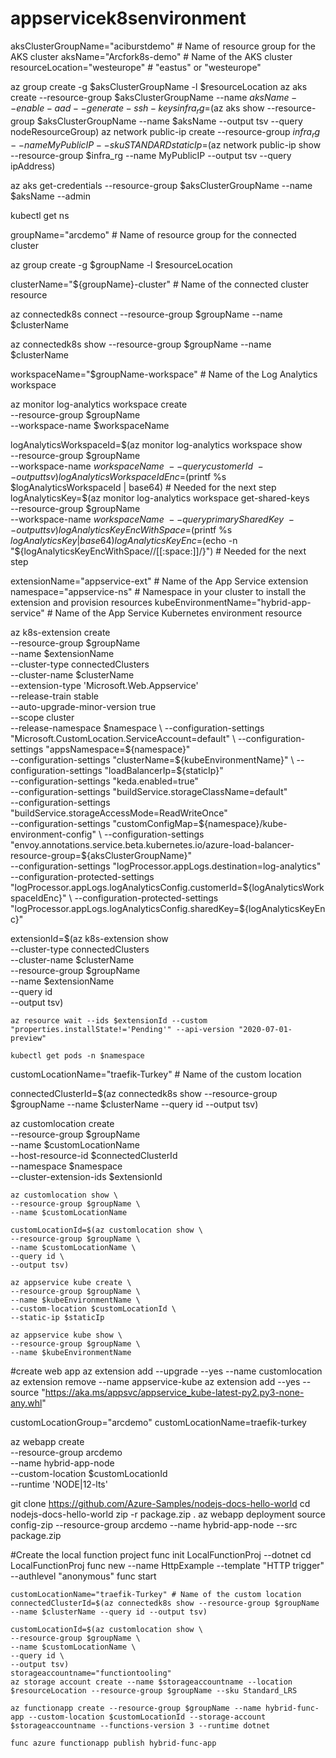 # appservicek8senvironment

aksClusterGroupName="aciburstdemo" # Name of resource group for the AKS cluster
aksName="Arcfork8s-demo" # Name of the AKS cluster
resourceLocation="westeurope" # "eastus" or "westeurope"

az group create -g $aksClusterGroupName -l $resourceLocation
az aks create --resource-group $aksClusterGroupName --name $aksName --enable-aad --generate-ssh-keys
infra_rg=$(az aks show --resource-group $aksClusterGroupName --name $aksName --output tsv --query nodeResourceGroup)
az network public-ip create --resource-group $infra_rg --name MyPublicIP --sku STANDARD
staticIp=$(az network public-ip show --resource-group $infra_rg --name MyPublicIP --output tsv --query ipAddress)

az aks get-credentials --resource-group $aksClusterGroupName --name $aksName --admin

kubectl get ns

groupName="arcdemo" # Name of resource group for the connected cluster

az group create -g $groupName -l $resourceLocation

clusterName="${groupName}-cluster" # Name of the connected cluster resource

az connectedk8s connect --resource-group $groupName --name $clusterName

az connectedk8s show --resource-group $groupName --name $clusterName


workspaceName="$groupName-workspace" # Name of the Log Analytics workspace

az monitor log-analytics workspace create \
    --resource-group $groupName \
    --workspace-name $workspaceName


logAnalyticsWorkspaceId=$(az monitor log-analytics workspace show \
    --resource-group $groupName \
    --workspace-name $workspaceName \
    --query customerId \
    --output tsv)
logAnalyticsWorkspaceIdEnc=$(printf %s $logAnalyticsWorkspaceId | base64) # Needed for the next step
logAnalyticsKey=$(az monitor log-analytics workspace get-shared-keys \
    --resource-group $groupName \
    --workspace-name $workspaceName \
    --query primarySharedKey \
    --output tsv)
logAnalyticsKeyEncWithSpace=$(printf %s $logAnalyticsKey | base64)
logAnalyticsKeyEnc=$(echo -n "${logAnalyticsKeyEncWithSpace//[[:space:]]/}") # Needed for the next step

extensionName="appservice-ext" # Name of the App Service extension
namespace="appservice-ns" # Namespace in your cluster to install the extension and provision resources
kubeEnvironmentName="hybrid-app-service" # Name of the App Service Kubernetes environment resource

az k8s-extension create \
    --resource-group $groupName \
    --name $extensionName \
    --cluster-type connectedClusters \
    --cluster-name $clusterName \
    --extension-type 'Microsoft.Web.Appservice' \
    --release-train stable \
    --auto-upgrade-minor-version true \
    --scope cluster \
    --release-namespace $namespace \
    --configuration-settings "Microsoft.CustomLocation.ServiceAccount=default" \
    --configuration-settings "appsNamespace=${namespace}" \
    --configuration-settings "clusterName=${kubeEnvironmentName}" \
    --configuration-settings "loadBalancerIp=${staticIp}" \
    --configuration-settings "keda.enabled=true" \
    --configuration-settings "buildService.storageClassName=default" \
    --configuration-settings "buildService.storageAccessMode=ReadWriteOnce" \
    --configuration-settings "customConfigMap=${namespace}/kube-environment-config" \
    --configuration-settings "envoy.annotations.service.beta.kubernetes.io/azure-load-balancer-resource-group=${aksClusterGroupName}" \
    --configuration-settings "logProcessor.appLogs.destination=log-analytics" \
    --configuration-protected-settings "logProcessor.appLogs.logAnalyticsConfig.customerId=${logAnalyticsWorkspaceIdEnc}" \
    --configuration-protected-settings "logProcessor.appLogs.logAnalyticsConfig.sharedKey=${logAnalyticsKeyEnc}"

extensionId=$(az k8s-extension show \
    --cluster-type connectedClusters \
    --cluster-name $clusterName \
    --resource-group $groupName \
    --name $extensionName \
    --query id \
    --output tsv)
    
    az resource wait --ids $extensionId --custom "properties.installState!='Pending'" --api-version "2020-07-01-preview"
    
    kubectl get pods -n $namespace
    
    
customLocationName="traefik-Turkey" # Name of the custom location

connectedClusterId=$(az connectedk8s show --resource-group $groupName --name $clusterName --query id --output tsv)

az customlocation create \
    --resource-group $groupName \
    --name $customLocationName \
    --host-resource-id $connectedClusterId \
    --namespace $namespace \
    --cluster-extension-ids $extensionId
    
    az customlocation show \
    --resource-group $groupName \
    --name $customLocationName
    
    customLocationId=$(az customlocation show \
    --resource-group $groupName \
    --name $customLocationName \
    --query id \
    --output tsv)
    
    az appservice kube create \
    --resource-group $groupName \
    --name $kubeEnvironmentName \
    --custom-location $customLocationId \
    --static-ip $staticIp
    
    az appservice kube show \
    --resource-group $groupName \
    --name $kubeEnvironmentName


#create web app
az extension add --upgrade --yes --name customlocation
az extension remove --name appservice-kube
az extension add --yes --source "https://aka.ms/appsvc/appservice_kube-latest-py2.py3-none-any.whl"

customLocationGroup="arcdemo"
customLocationName=traefik-turkey

az webapp create \
    --resource-group arcdemo \
    --name hybrid-app-node \
    --custom-location $customLocationId \
    --runtime 'NODE|12-lts'


git clone https://github.com/Azure-Samples/nodejs-docs-hello-world
cd nodejs-docs-hello-world
zip -r package.zip .
az webapp deployment source config-zip --resource-group arcdemo --name hybrid-app-node --src package.zip

#Create the local function project
func init LocalFunctionProj --dotnet
cd LocalFunctionProj
func new --name HttpExample --template "HTTP trigger" --authlevel "anonymous"
func start


    customLocationName="traefik-Turkey" # Name of the custom location
    connectedClusterId=$(az connectedk8s show --resource-group $groupName --name $clusterName --query id --output tsv)
    
    customLocationId=$(az customlocation show \
    --resource-group $groupName \
    --name $customLocationName \
    --query id \
    --output tsv)
    storageaccountname="functiontooling"
    az storage account create --name $storageaccountname --location $resourceLocation --resource-group $groupName --sku Standard_LRS
    
    az functionapp create --resource-group $groupName --name hybrid-func-app --custom-location $customLocationId --storage-account $storageaccountname --functions-version 3 --runtime dotnet
    
    func azure functionapp publish hybrid-func-app
    
    
